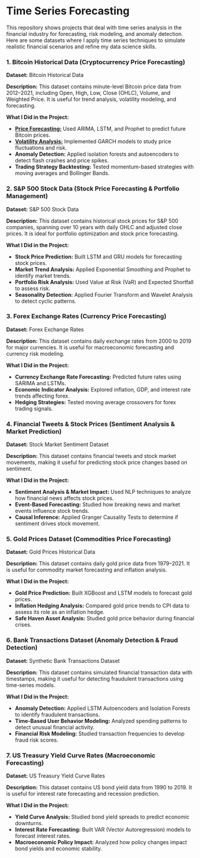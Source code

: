 # Time Series Forecasting

This repository shows projects that deal with time series analysis in the financial industry for forecasting, risk modeling, and anomaly detection. Here are some datasets where I apply time series techniques to simulate realistic financial scenarios and refine my data science skills.

### 1. Bitcoin Historical Data (Cryptocurrency Price Forecasting)

**Dataset:** Bitcoin Historical Data

**Description:** This dataset contains minute-level Bitcoin price data from 2012–2021, including Open, High, Low, Close (OHLC), Volume, and Weighted Price. It is useful for trend analysis, volatility modeling, and forecasting.

**What I Did in the Project:**

- **[Price Forecasting:](https://github.com/MiltonGreat/Bitcoin-Price-Forecasting.git)** Used ARIMA, LSTM, and Prophet to predict future Bitcoin prices.
- **[Volatility Analysis:](https://github.com/MiltonGreat/Bitcoin-Volatility-Analysis.git)** Implemented GARCH models to study price fluctuations and risk.
- **Anomaly Detection:** Applied isolation forests and autoencoders to detect flash crashes and price spikes.
- **Trading Strategy Backtesting:** Tested momentum-based strategies with moving averages and Bollinger Bands.

### 2. S&P 500 Stock Data (Stock Price Forecasting & Portfolio Management)

**Dataset:** S&P 500 Stock Data

**Description:** This dataset contains historical stock prices for S&P 500 companies, spanning over 10 years with daily OHLC and adjusted close prices. It is ideal for portfolio optimization and stock price forecasting.

**What I Did in the Project:**

- **Stock Price Prediction:** Built LSTM and GRU models for forecasting stock prices.
- **Market Trend Analysis:** Applied Exponential Smoothing and Prophet to identify market trends.
- **Portfolio Risk Analysis:** Used Value at Risk (VaR) and Expected Shortfall to assess risk.
- **Seasonality Detection:** Applied Fourier Transform and Wavelet Analysis to detect cyclic patterns.

### 3. Forex Exchange Rates (Currency Price Forecasting)

**Dataset:** Forex Exchange Rates

**Description:** This dataset contains daily exchange rates from 2000 to 2019 for major currencies. It is useful for macroeconomic forecasting and currency risk modeling.

**What I Did in the Project:**

- **Currency Exchange Rate Forecasting:** Predicted future rates using SARIMA and LSTMs.
- **Economic Indicator Analysis:** Explored inflation, GDP, and interest rate trends affecting forex.
- **Hedging Strategies:** Tested moving average crossovers for forex trading signals.

### 4. Financial Tweets & Stock Prices (Sentiment Analysis & Market Prediction)

**Dataset:** Stock Market Sentiment Dataset

**Description:** This dataset contains financial tweets and stock market movements, making it useful for predicting stock price changes based on sentiment.

**What I Did in the Project:**

- **Sentiment Analysis & Market Impact:** Used NLP techniques to analyze how financial news affects stock prices.
- **Event-Based Forecasting:** Studied how breaking news and market events influence stock trends.
- **Causal Inference:** Applied Granger Causality Tests to determine if sentiment drives stock movement.

### 5. Gold Prices Dataset (Commodities Price Forecasting)

**Dataset:** Gold Prices Historical Data

**Description:** This dataset contains daily gold price data from 1979–2021. It is useful for commodity market forecasting and inflation analysis.

**What I Did in the Project:**

- **Gold Price Prediction:** Built XGBoost and LSTM models to forecast gold prices.
- **Inflation Hedging Analysis:** Compared gold price trends to CPI data to assess its role as an inflation hedge.
- **Safe Haven Asset Analysis:** Studied gold price behavior during financial crises.

### 6. Bank Transactions Dataset (Anomaly Detection & Fraud Detection)

**Dataset:** Synthetic Bank Transactions Dataset

**Description:** This dataset contains simulated financial transaction data with timestamps, making it useful for detecting fraudulent transactions using time-series models.

**What I Did in the Project:**

- **Anomaly Detection:** Applied LSTM Autoencoders and Isolation Forests to identify fraudulent transactions.
- **Time-Based User Behavior Modeling:** Analyzed spending patterns to detect unusual financial activity.
- **Financial Risk Modeling:** Studied transaction frequencies to develop fraud risk scores.

### 7. US Treasury Yield Curve Rates (Macroeconomic Forecasting)

**Dataset:** US Treasury Yield Curve Rates

**Description:** This dataset contains US bond yield data from 1990 to 2019. It is useful for interest rate forecasting and recession prediction.

**What I Did in the Project:**

- **Yield Curve Analysis:** Studied bond yield spreads to predict economic downturns.
- **Interest Rate Forecasting:** Built VAR (Vector Autoregression) models to forecast interest rates.
- **Macroeconomic Policy Impact:** Analyzed how policy changes impact bond yields and economic stability.
